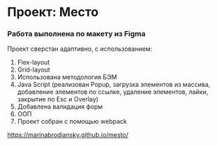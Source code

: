 # Проект: Место

### Работа выполнена по макету из Figma

Проект сверстан адаптивно, с использованием:
1.	Flex-layout
2.	Grid-layout
3.	Использована методология БЭМ
4.	Java Script (реализован Popup, загрузка элементов из массива, добавление элементов по ссылке, удаление элементов, лайки, закрытие по Esc и Overlay)
5.  Добавлена валидация форм
6.  ООП
7. Проект собран с помощью webpack


https://marinabrodiansky.github.io/mesto/
